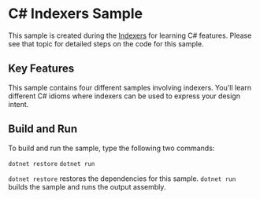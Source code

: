 C# Indexers Sample
================

This sample is created during the [Indexers](https://docs.microsoft.com/dotnet/articles/csharp/indexers)
for learning C# features. Please see that topic for detailed steps on the code
for this sample.

Key Features
------------

This sample contains four different samples involving
indexers. You'll learn different C# idioms where indexers can be
used to express your design intent.

Build and Run
-------------

To build and run the sample, type the following two commands:

`dotnet restore`
`dotnet run`

`dotnet restore` restores the dependencies for this sample.
`dotnet run` builds the sample and runs the output assembly.